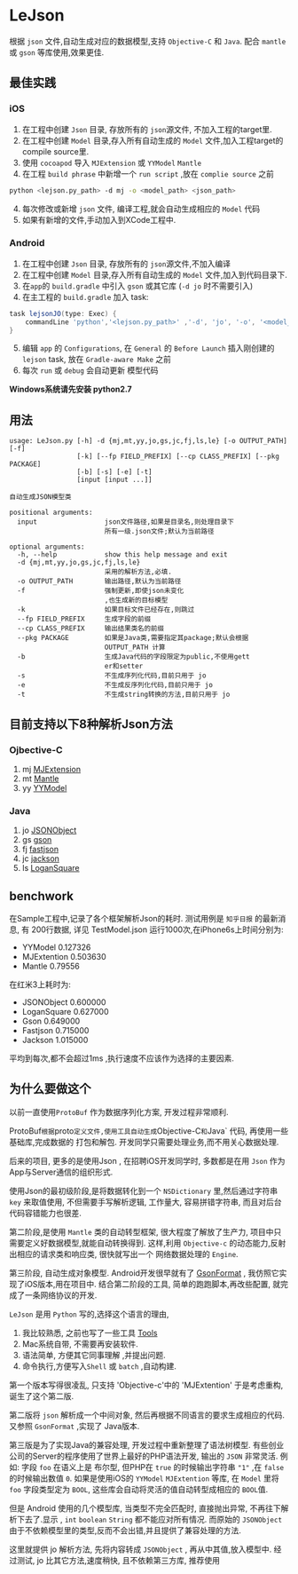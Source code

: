 # LeJson
根据 `json` 文件,自动生成对应的数据模型,支持 `Objective-C` 和 `Java`.
配合 `mantle` 或 `gson` 等库使用,效果更佳.

## 最佳实践
### iOS
1. 在工程中创建 `Json` 目录, 存放所有的 `json`源文件, 不加入工程的target里.
2. 在工程中创建 `Model` 目录,存入所有自动生成的  `Model` 文件,加入工程target的compile source里.
3. 使用 `cocoapod` 导入 `MJExtension` 或 `YYModel`  `Mantle`
3. 在工程 `build phrase` 中新增一个 `run script`  ,放在 `complie source` 之前  
```bash
python <lejson.py_path> -d mj -o <model_path> <json_path>
```
4. 每次修改或新增 `json` 文件, 编译工程,就会自动生成相应的 `Model` 代码
5. 如果有新增的文件,手动加入到XCode工程中.

### Android
1. 在工程中创建 `Json` 目录, 存放所有的 `json`源文件,不加入编译 
2. 在工程中创建 `Model` 目录,存入所有自动生成的  `Model` 文件,加入到代码目录下.
3. 在`app`的 `build.gradle` 中引入 `gson` 或其它库 (`-d jo` 时不需要引入)
4. 在主工程的  `build.gradle` 加入 task:
```groovy
task lejsonJO(type: Exec) {
    commandLine 'python','<lejson.py_path>' ,'-d', 'jo', '-o', '<model_path>','<json_path>'
}
```
5. 编辑 `app` 的 `Configurations`, 在 `General` 的 `Before Launch` 插入刚创建的 `lejson` task, 放在 `Gradle-aware Make` 之前 
6. 每次 `run` 或 `debug` 会自动更新 模型代码 

**Windows系统请先安装 python2.7**


## 用法
```
usage: LeJson.py [-h] -d {mj,mt,yy,jo,gs,jc,fj,ls,le} [-o OUTPUT_PATH] [-f]
                 [-k] [--fp FIELD_PREFIX] [--cp CLASS_PREFIX] [--pkg PACKAGE]
                 [-b] [-s] [-e] [-t]
                 [input [input ...]]

自动生成JSON模型类

positional arguments:
  input                 json文件路径,如果是目录名,则处理目录下
                        所有一级.json文件;默认为当前路径

optional arguments:
  -h, --help            show this help message and exit
  -d {mj,mt,yy,jo,gs,jc,fj,ls,le}
                        采用的解析方法,必填.
  -o OUTPUT_PATH        输出路径,默认为当前路径
  -f                    强制更新,即使json未变化
                        ,也生成新的目标模型
  -k                    如果目标文件已经存在,则跳过
  --fp FIELD_PREFIX     生成字段的前缀
  --cp CLASS_PREFIX     输出结果类名的前缀
  --pkg PACKAGE         如果是Java类,需要指定其package;默认会根据
                        OUTPUT_PATH 计算
  -b                    生成Java代码的字段限定为public,不使用gett
                        er和setter
  -s                    不生成序列化代码,目前只用于 jo
  -e                    不生成反序列化代码,目前只用于 jo
  -t                    不生成string转换的方法,目前只用于 jo
```

## 目前支持以下8种解析Json方法
### Ojbective-C
1. mj [MJExtension](https://github.com/CoderMJLee/MJExtension)
2. mt [Mantle](https://github.com/Mantle/Mantle)
3. yy [YYModel](https://github.com/ibireme/YYModel)

### Java
1. jo [JSONObject](http://github.com/iwanglian/LeJson)
1. gs [gson](https://github.com/google/gson)
2. fj [fastjson](https://github.com/alibaba/fastjson)
3. jc [jackson](https://github.com/FasterXML/jackson)
4. ls [LoganSquare](https://github.com/bluelinelabs/LoganSquare)

## benchwork
在Sample工程中,记录了各个框架解析Json的耗时.
测试用例是 `知乎日报` 的最新消息, 有 200行数据, 详见  TestModel.json
运行1000次,在iPhone6s上时间分别为:

+ YYModel             0.127326
+ MJExtention         0.503630
+ Mantle              0.79556

在红米3上耗时为:

* JSONObject                       0.600000
* LoganSquare                      0.627000
* Gson                             0.649000
* Fastjson                         0.715000
* Jackson                          1.015000

平均到每次,都不会超过1ms ,执行速度不应该作为选择的主要因素.


## 为什么要做这个
以前一直使用`ProtoBuf` 作为数据序列化方案, 开发过程非常顺利.

ProtoBuf` 根据 `proto` 定义文件,使用工具自动生成 `Objective-C` 和 `Java` 代码, 再使用一些基础库,完成数据的 打包和解包.
开发同学只需要处理业务,而不用关心数据处理.

后来的项目, 更多的是使用Json , 在招聘iOS开发同学时, 多数都是在用 `Json` 作为App与Server通信的组织形式.

使用Json的最初级阶段,是将数据转化到一个 `NSDictionary` 里,然后通过字符串 `key` 来取值使用,
 不但需要手写解析逻辑, 工作量大, 容易拼错字符串, 而且对后台代码容错能力也很差.

第二阶段,是使用 `Mantle` 类的自动转型框架, 很大程度了解放了生产力, 项目中只需要定义好数据模型,就能自动转换得到.
这样,利用 `Objective-c` 的动态能力,反射出相应的请求类和响应类, 很快就写出一个 网络数据处理的 `Engine`.

第三阶段, 自动生成对象模型. Android开发很早就有了 [GsonFormat](https://github.com/zzz40500/GsonFormat) , 我仿照它实现了iOS版本,用在项目中.
结合第二阶段的工具, 简单的跑跑脚本,再改些配置, 就完成了一条网络协议的开发.

`LeJson` 是用 `Python` 写的,选择这个语言的理由,

1. 我比较熟悉, 之前也写了一些工具  [Tools](https://github.com/iwanglian/tools)
2. Mac系统自带, 不需要再安装软件.
3. 语法简单, 方便其它同事理解 ,并提出问题.
4. 命令执行,方便写入`Shell` 或 `batch` ,自动构建.

第一个版本写得很凌乱, 只支持 'Objective-c'中的 'MJExtention'  于是考虑重构, 诞生了这个第二版.


第二版将 `json` 解析成一个中间对象, 然后再根据不同语言的要求生成相应的代码. 
又参照 `GsonFormat` ,实现了 Java版本.

第三版是为了实现Java的兼容处理, 开发过程中重新整理了语法树模型.
有些创业公司的Server的程序使用了世界上最好的PHP语法开发, 输出的 `JSON` 非常灵活. 例如:
字段  `foo` 在语义上是 布尔型, 但PHP在 `true` 的时候输出字符串 `"1"` ,在 `false` 的时候输出数值 `0`. 
如果是使用iOS的 `YYModel` `MJExtention` 等库, 在 `Model` 里将 `foo` 字段类型定为 `BOOL`, 这些库会自动将灵活的值自动转型成相应的 `BOOL`值.

但是 Android 使用的几个模型库, 当类型不完全匹配时, 直接抛出异常, 不再往下解析下去了.显示 ,  `int`  `boolean`  `String` 都不能应对所有情况.
而原始的 `JSONObject` 由于不依赖模型里的类型,反而不会出错,并且提供了兼容处理的方法.

这里就提供 jo 解析方法, 先将内容转成 `JSONObject` , 再从中其值,放入模型中.
经过测试, jo 比其它方法,速度稍快, 且不依赖第三方库, 推荐使用
 



